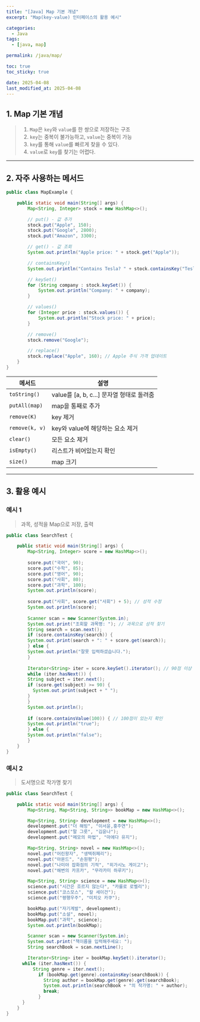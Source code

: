 ```yaml
---
title: "[Java] Map 기본 개념"
excerpt: "Map(key-value) 인터페이스의 활용 예시"

categories:
  - Java
tags:
  - [java, map]

permalink: /java/map/

toc: true
toc_sticky: true

date: 2025-04-08
last_modified_at: 2025-04-08
---
```


## 1. Map 기본 개념

>1. `Map`은 `key`와 `value`를 한 쌍으로 저장하는 구조
>2. `key`는 중복이 불가능하고, `value`는 중복이 가능
>3. `key`를 통해 `value`를 빠르게 찾을 수 있다.
>4. `value`로 `key`를 찾기는 어렵다.

<hr>

## 2. 자주 사용하는 메서드

```java
public class MapExample {

    public static void main(String[] args) {
        Map<String, Integer> stock = new HashMap<>();

        // put() - 값 추가
        stock.put("Apple", 150);
        stock.put("Google", 2800);
        stock.put("Amazon", 3300);

        // get() - 값 조회
        System.out.println("Apple price: " + stock.get("Apple"));

        // containsKey()
        System.out.println("Contains Tesla? " + stock.containsKey("Tesla"));

        // keySet()
        for (String company : stock.keySet()) {
            System.out.println("Company: " + company);
        }

        // values()
        for (Integer price : stock.values()) {
            System.out.println("Stock price: " + price);
        }

        // remove()
        stock.remove("Google");

        // replace()
        stock.replace("Apple", 160); // Apple 주식 가격 업데이트
    }
}
```

| 메서드               | 설명 |
|----------------------|-----------------------------------------|
| `toString()`         | value를 [a, b, c...] 문자열 형태로 돌려줌 |
| `putAll(map)`        | map을 통째로 추가 |
| `remove(K)`          | key 제거 |
| `remove(k, v)`       | key와 value에 해당하는 요소 제거 |
| `clear()`            | 모든 요소 제거 |
| `isEmpty()`          | 리스트가 비어있는지 확인 |
| `size()`             | map 크기 |

<hr>

## 3. 활용 예시

### 예시 1

>과목, 성적을 Map으로 저장, 출력

```java
public class SearchTest {

    public static void main(String[] args) {
        Map<String, Integer> score = new HashMap<>();
        
        score.put("국어", 90);
        score.put("수학", 85);
        score.put("영어", 90);
        score.put("사회", 80);
        score.put("과학", 100);
        System.out.println(score);
        
        score.put("사회", score.get("사회") + 5); // 성적 수정
        System.out.println(score);
        
        Scanner scan = new Scanner(System.in);
        System.out.print("조회할 과목명: "); // 과목으로 성적 찾기
        String search = scan.next();
        if (score.containsKey(search)) {
        System.out.print(search + ": " + score.get(search));
        } else {
        System.out.println("잘못 입력하셨습니다.");
        }
        
        Iterator<String> iter = score.keySet().iterator(); // 90점 이상 과목 출력
        while (iter.hasNext()) {
        String subject = iter.next();
        if (score.get(subject) >= 90) {
          System.out.print(subject + " ");
        }
        }
        System.out.println();
        
        if (score.containsValue(100)) { // 100점이 있는지 확인
        System.out.println("true");
        } else {
        System.out.println("false");
        }
    }
}
```

### 예시 2

>도서명으로 작가명 찾기

```java
public class SearchTest {

    public static void main(String[] args) {
        Map<String, Map<String, String>> bookMap = new HashMap<>();

        Map<String, String> development = new HashMap<>();
        development.put("더 해빙", "이서윤,홍주연");
        development.put("말 그릇", "김윤나");
        development.put("메모의 마법", "마에다 유지");

        Map<String, String> novel = new HashMap<>();
        novel.put("어린왕자", "생텍쥐페리");
        novel.put("아몬드", "손원평");
        novel.put("나미야 잡화점의 기적", "히가시노 게이고");
        novel.put("해변의 카프카", "무라카미 하루키");

        Map<String, String> science = new HashMap<>();
        science.put("시간은 흐르지 않는다", "카를로 로벨리");
        science.put("코스모스", "칼 세이건");
        science.put("평행우주", "미치오 카쿠");

        bookMap.put("자기계발", development);
        bookMap.put("소설", novel);
        bookMap.put("과학", science);
        System.out.println(bookMap);

        Scanner scan = new Scanner(System.in);
        System.out.print("책이름을 입력해주세요: ");
        String searchBook = scan.nextLine();

        Iterator<String> iter = bookMap.keySet().iterator();
      while (iter.hasNext()) {
          String genre = iter.next();
            if (bookMap.get(genre).containsKey(searchBook)) {
              String author = bookMap.get(genre).get(searchBook);
              System.out.println(searchBook + "의 작가명: " + author);
              break;
            }
      }
    }
}
```
